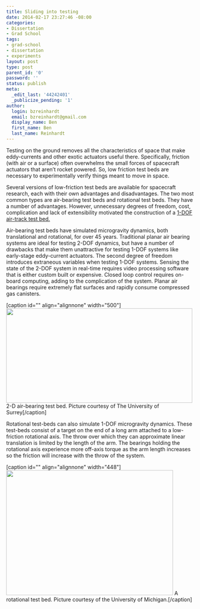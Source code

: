 ```yaml
---
title: Sliding into testing
date: 2014-02-17 23:27:46 -08:00
categories:
- Dissertation
- Grad School
tags:
- grad-school
- dissertation
- experiments
layout: post
type: post
parent_id: '0'
password: ''
status: publish
meta:
  _edit_last: '44242401'
  _publicize_pending: '1'
author:
  login: bzreinhardt
  email: bzreinhardt@gmail.com
  display_name: Ben
  first_name: Ben
  last_name: Reinhardt
---
```


<p>Testing on the ground removes all the characteristics of space that make eddy-currents and other exotic actuators useful there. Specifically, friction (with air or a surface) often overwhelms the small forces of spacecraft actuators that aren’t rocket powered. So, low friction test beds are necessary to experimentally verify things meant to move in space.</p>
<p>Several versions of low-friction test beds are available for spacecraft research, each with their own advantages and disadvantages. The two most common types are air-bearing test beds and rotational test beds. They have a number of advantages. However, unnecessary degrees of freedom, cost, complication and lack of extensibility motivated the construction of a <a href="http://www.spacecraftresearch.com/blog/?p=119" target="_blank">1-DOF air-track test bed.</a></p>
<p>Air-bearing test beds have simulated microgravity dynamics, both translational and rotational, for over 45 years. Traditional planar air bearing systems are ideal for testing 2-DOF dynamics, but have a number of drawbacks that make them unattractive for testing 1-DOF systems like early-stage eddy-current actuators. The second degree of freedom introduces extraneous variables when testing 1-DOF systems. Sensing the state of the 2-DOF system in real-time requires video processing software that is either custom built or expensive. Closed loop control requires on-board computing, adding to the complication of the system. Planar air bearings require extremely flat surfaces and rapidly consume compressed gas canisters.</p>
<p>[caption id="" align="alignnone" width="500"]<a href="http://www.surrey.ac.uk/ssc/images/111561_frictionless_motion_testbed_large.jpg"><img alt="" src="{{ site.baseurl }}/assets/111561_frictionless_motion_testbed_large.jpg" width="500" height="254" /></a> 2-D air-bearing test bed. Picture courtesy of The University of Surrey[/caption]</p>
<p>Rotational test-beds can also simulate 1-DOF microgravity dynamics. These test-beds consist of a target on the end of a long arm attached to a low-friction rotational axis. The throw over which they can approximate linear translation is limited by the length of the arm. The bearings holding the rotational axis experience more off-axis torque as the arm length increases so the friction will increase with the throw of the system.</p>
<p>[caption id="" align="alignnone" width="448"]<a href="http://www.umich.edu/~adcl/pic/Triax1.JPG"><img class=" " alt="" src="{{ site.baseurl }}/assets/Triax1.JPG" width="448" height="336" /></a> A rotational test bed. Picture courtesy of the University of Michigan.[/caption]</p>
